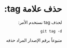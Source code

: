<div dir="rtl">

# حذف علامة tag:

لحذف tag نستخدم الأمر:

`git tag -d`

متبوعاً برقم الإصدار المراد حذفه

</div>